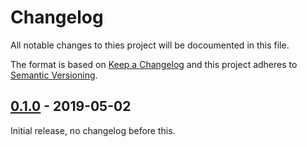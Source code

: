 # Changelog
All notable changes to thies project will be docoumented in this file.

The format is based on [Keep a Changelog](http://keepachangelog.com/en/1.0.0/)
and this project adheres to [Semantic Versioning](http://semver.org/spec/v2.0.0.html).

## [0.1.0] - 2019-05-02
Initial release, no changelog before this.

[0.1.0]: https://github.com/flanciskinho/docker-wine/releases/tag/v0.1.0

